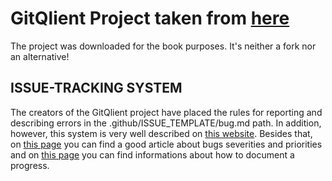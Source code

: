 # GitQlient Project taken from [here](https://github.com/francescmm/GitQlient)

The project was downloaded for the book purposes. It's neither a fork nor an alternative!


## ISSUE-TRACKING SYSTEM

The creators of the GitQlient project have placed the rules for reporting and describing errors in the .github/ISSUE_TEMPLATE/bug.md path. In addition, however, this system is very well described on [this website](https://guides.github.com/features/issues/). Besides that, on [this page](https://www.browserstack.com/guide/bug-severity-vs-priority) you can find a good article about bugs severities and priorities and on [this page](https://docs.github.com/en/free-pro-team@latest/github/managing-your-work-on-github/tracking-the-progress-of-your-work-with-project-boards) you can find informations about how to document a progress.

